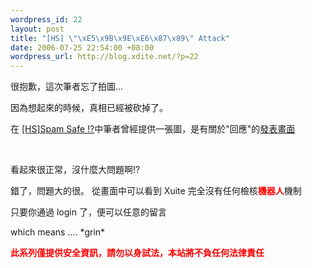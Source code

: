 ```yaml
--- 
wordpress_id: 22
layout: post
title: "[HS] \"\xE5\x9B\x9E\xE6\x87\x89\" Attack"
date: 2006-07-25 22:54:00 +08:00
wordpress_url: http://blog.xdite.net/?p=22
---
```

<p>很抱歉，這次筆者忘了拍圖...</p><p> 因為想起來的時候，真相已經被砍掉了。</p><p>  在 <a href="http://xuite-joke.blogspot.com/2006/07/hsspam-safe.html">[HS]Spam Safe !?</a>中筆者曾經提供一張圖，是有關於&quot;回應&quot;的<a href="http://static.flickr.com/62/198001947_320be85c9a_o.jpg">發表畫面</a>  </p><p>&nbsp;</p><p>看起來很正常，沒什麼大問題啊!?  </p><p>錯了，問題大的很。   從畫面中可以看到 Xuite 完全沒有任何檢核<font color="#ff0000"><strong>機器人</strong></font>機制</p><p> 只要你通過 login 了，便可以任意的留言</p><p> which means .... *grin*</p><p>  <font color="#ff0000"><strong>此系列僅提供安全資訊，請勿以身試法，本站將不負任何法律責任</strong></font></p>
